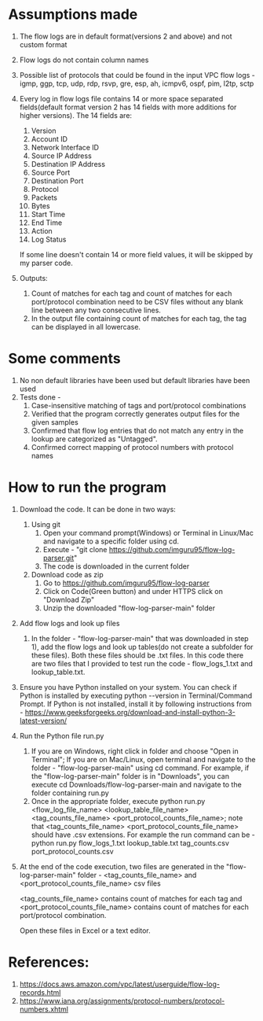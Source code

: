 # Assumptions made
1. The flow logs are in default format(versions 2 and above) and not custom format
2. Flow logs do not contain column names
3. Possible list of protocols that could be found in the input VPC flow logs - igmp, ggp, tcp, udp, rdp, rsvp, gre, esp,
   ah, icmpv6, ospf, pim, l2tp, sctp
4. Every log in flow logs file contains 14 or more space separated fields(default format version 2 has 14 fields with
   more additions for higher versions).
   The 14 fields are:
   1. Version
   2. Account ID
   3. Network Interface ID
   4. Source IP Address
   5. Destination IP Address
   6. Source Port
   7. Destination Port
   8. Protocol
   9. Packets
   10. Bytes
   11. Start Time
   12. End Time
   13. Action
   14. Log Status
   
   If some line doesn't contain 14 or more field values, it will be skipped by my parser code.
5. Outputs:
   1. Count of matches for each tag and count of matches for each port/protocol combination need to be CSV files
      without any blank line between any two consecutive lines.
   2. In the output file containing count of matches for each tag, the tag can be displayed in all lowercase.


# Some comments
1) No non default libraries have been used but default libraries have been used
2) Tests done - 
   1) Case-insensitive matching of tags and port/protocol combinations
   2) Verified that the program correctly generates output files for the given samples 
   3) Confirmed that flow log entries that do not match any entry in the lookup are categorized as "Untagged".
   4) Confirmed correct mapping of protocol numbers with protocol names


# How to run the program
1) Download the code. It can be done in two ways:
   1) Using git
      1) Open your command prompt(Windows) or Terminal in Linux/Mac and navigate to a specific folder using cd.
      2) Execute - "git clone https://github.com/imguru95/flow-log-parser.git"
      3) The code is downloaded in the current folder
   2) Download code as zip
      1) Go to https://github.com/imguru95/flow-log-parser
      2) Click on Code(Green button) and under HTTPS click on "Download Zip"
      3) Unzip the downloaded "flow-log-parser-main" folder
2) Add flow logs and look up files
   1) In the folder - "flow-log-parser-main" that was downloaded in step 1), add the flow logs and look up tables(do not create a subfolder for these files). Both these files should be .txt files. In this code there are two files that I provided to test run the code - flow_logs_1.txt and lookup_table.txt.
3) Ensure you have Python installed on your system. You can check if Python is installed by executing python --version in Terminal/Command Prompt. If Python is not installed, install it by following instructions from - https://www.geeksforgeeks.org/download-and-install-python-3-latest-version/
5) Run the Python file run.py
   1) If you are on Windows, right click in folder and choose "Open in Terminal";
      If you are on Mac/Linux, open terminal and navigate to the folder - "flow-log-parser-main" using cd command. For
      example, if the "flow-log-parser-main" folder is in "Downloads", you can execute cd Downloads/flow-log-parser-main
      and navigate to the folder containing run.py
   2) Once in the appropriate folder, execute python run.py <flow_log_file_name> <lookup_table_file_name> <tag_counts_file_name> <port_protocol_counts_file_name>;
      note that <tag_counts_file_name> <port_protocol_counts_file_name> should have .csv extensions.
      For example the run command can be - python run.py flow_logs_1.txt lookup_table.txt tag_counts.csv port_protocol_counts.csv
6) At the end of the code execution, two files are generated in the "flow-log-parser-main" folder - <tag_counts_file_name> and <port_protocol_counts_file_name> csv files

   <tag_counts_file_name> contains count of matches for each tag and <port_protocol_counts_file_name> contains count of matches for each port/protocol combination.

   Open these files in Excel or a text editor.


# References:
1) https://docs.aws.amazon.com/vpc/latest/userguide/flow-log-records.html
2) https://www.iana.org/assignments/protocol-numbers/protocol-numbers.xhtml
